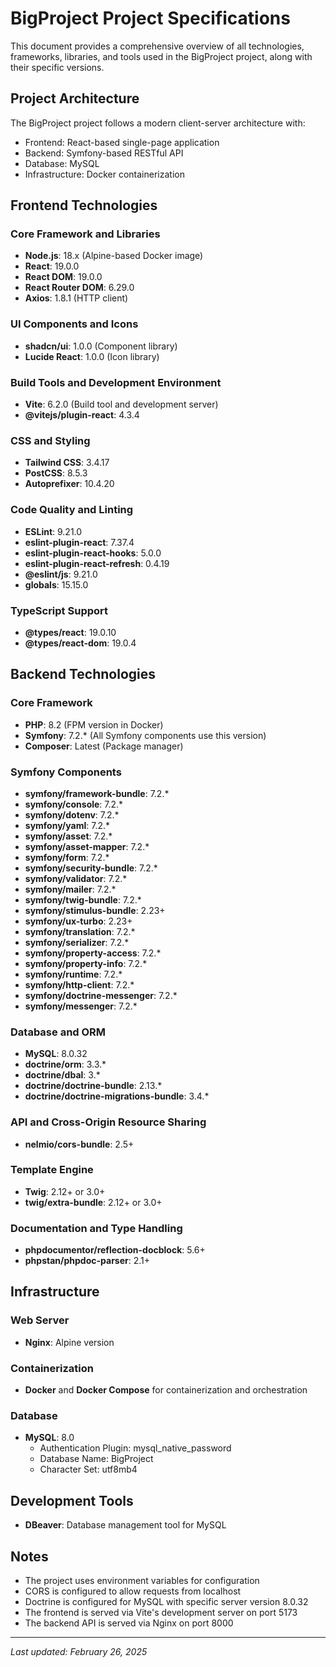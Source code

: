 # BigProject Project Specifications

This document provides a comprehensive overview of all technologies, frameworks, libraries, and tools used in the BigProject project, along with their specific versions.

## Project Architecture

The BigProject project follows a modern client-server architecture with:
- Frontend: React-based single-page application
- Backend: Symfony-based RESTful API
- Database: MySQL
- Infrastructure: Docker containerization

## Frontend Technologies

### Core Framework and Libraries
- **Node.js**: 18.x (Alpine-based Docker image)
- **React**: 19.0.0
- **React DOM**: 19.0.0
- **React Router DOM**: 6.29.0
- **Axios**: 1.8.1 (HTTP client)

### UI Components and Icons
- **shadcn/ui**: 1.0.0 (Component library)
- **Lucide React**: 1.0.0 (Icon library)

### Build Tools and Development Environment
- **Vite**: 6.2.0 (Build tool and development server)
- **@vitejs/plugin-react**: 4.3.4

### CSS and Styling
- **Tailwind CSS**: 3.4.17
- **PostCSS**: 8.5.3
- **Autoprefixer**: 10.4.20

### Code Quality and Linting
- **ESLint**: 9.21.0
- **eslint-plugin-react**: 7.37.4
- **eslint-plugin-react-hooks**: 5.0.0
- **eslint-plugin-react-refresh**: 0.4.19
- **@eslint/js**: 9.21.0
- **globals**: 15.15.0

### TypeScript Support
- **@types/react**: 19.0.10
- **@types/react-dom**: 19.0.4

## Backend Technologies

### Core Framework
- **PHP**: 8.2 (FPM version in Docker)
- **Symfony**: 7.2.* (All Symfony components use this version)
- **Composer**: Latest (Package manager)

### Symfony Components
- **symfony/framework-bundle**: 7.2.*
- **symfony/console**: 7.2.*
- **symfony/dotenv**: 7.2.*
- **symfony/yaml**: 7.2.*
- **symfony/asset**: 7.2.*
- **symfony/asset-mapper**: 7.2.*
- **symfony/form**: 7.2.*
- **symfony/security-bundle**: 7.2.*
- **symfony/validator**: 7.2.*
- **symfony/mailer**: 7.2.*
- **symfony/twig-bundle**: 7.2.*
- **symfony/stimulus-bundle**: 2.23+
- **symfony/ux-turbo**: 2.23+
- **symfony/translation**: 7.2.*
- **symfony/serializer**: 7.2.*
- **symfony/property-access**: 7.2.*
- **symfony/property-info**: 7.2.*
- **symfony/runtime**: 7.2.*
- **symfony/http-client**: 7.2.*
- **symfony/doctrine-messenger**: 7.2.*
- **symfony/messenger**: 7.2.*

### Database and ORM
- **MySQL**: 8.0.32
- **doctrine/orm**: 3.3.*
- **doctrine/dbal**: 3.*
- **doctrine/doctrine-bundle**: 2.13.*
- **doctrine/doctrine-migrations-bundle**: 3.4.*

### API and Cross-Origin Resource Sharing
- **nelmio/cors-bundle**: 2.5+

### Template Engine
- **Twig**: 2.12+ or 3.0+
- **twig/extra-bundle**: 2.12+ or 3.0+

### Documentation and Type Handling
- **phpdocumentor/reflection-docblock**: 5.6+
- **phpstan/phpdoc-parser**: 2.1+

## Infrastructure

### Web Server
- **Nginx**: Alpine version

### Containerization
- **Docker** and **Docker Compose** for containerization and orchestration

### Database
- **MySQL**: 8.0
  - Authentication Plugin: mysql_native_password
  - Database Name: BigProject
  - Character Set: utf8mb4

## Development Tools
- **DBeaver**: Database management tool for MySQL

## Notes
- The project uses environment variables for configuration
- CORS is configured to allow requests from localhost
- Doctrine is configured for MySQL with specific server version 8.0.32
- The frontend is served via Vite's development server on port 5173
- The backend API is served via Nginx on port 8000

---

*Last updated: February 26, 2025*
